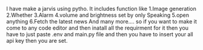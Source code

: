 I have make a jarvis using pytho.
It includes function like 
1.Image generation 
2.Whether
3.Alarm
4.volume and brightness set by only Speaking
5.open anything
6.Fetch the latest news
And many more....
so if you want to make it come to any code editor 
and then inatall all the requirment for it 
then you have to just paste .env and main.py file and then
you have to insert your all api key then you
are set.


